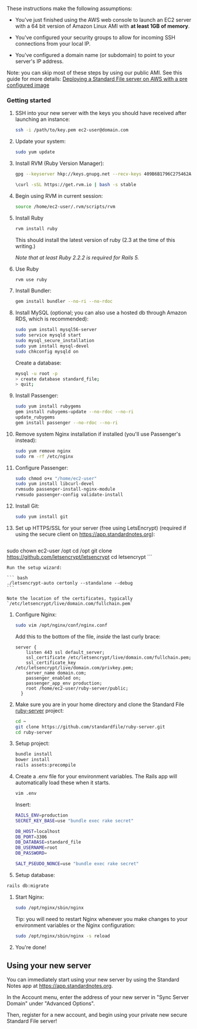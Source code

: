 These instructions make the following assumptions:
- You've just finished using the AWS web console to launch an EC2 server with a 64 bit version of Amazon Linux AMI with **at least 1GB of memory**.

- You've configured your security groups to allow for incoming SSH connections from your local IP.

- You've configured a domain name (or subdomain) to point to your server's IP address.

Note: you can skip most of these steps by using our public AMI. See this guide for more details: [Deploying a Standard File server on AWS with a pre configured image](https://github.com/standardfile/ruby-server/wiki/Deploying-a-Standard-File-server-on-AWS-with-a-pre-configured-image)

### Getting started

1. SSH into your new server with the keys you should have received after launching an instance:

	``` bash
	ssh -i /path/to/key.pem ec2-user@domain.com
	```

1. Update your system:

	```bash
	sudo yum update
	```

1. Install RVM (Ruby Version Manager):

	``` bash
	gpg --keyserver hkp://keys.gnupg.net --recv-keys 409B6B1796C275462A1703113804BB82D39DC0E3

	\curl -sSL https://get.rvm.io | bash -s stable
	```

1. Begin using RVM in current session:

	``` bash
	source /home/ec2-user/.rvm/scripts/rvm
	```

1. Install Ruby

	``` bash
	rvm install ruby
	```

	This should install the latest version of ruby (2.3 at the time of this writing.)

	*Note that at least Ruby 2.2.2 is required for Rails 5.*

1. Use Ruby

	``` bash
	rvm use ruby
	```

1. Install Bundler:

	``` bash
	gem install bundler --no-ri --no-rdoc
	```

1. Install MySQL (optional; you can also use a hosted db through Amazon RDS, which is recommended):

	``` bash
	sudo yum install mysql56-server
	sudo service mysqld start
	sudo mysql_secure_installation
	sudo yum install mysql-devel
	sudo chkconfig mysqld on
	```

    Create a database:

    ``` bash
    mysql -u root -p
    > create database standard_file;
    > quit;
    ```


1. Install Passenger:

	``` bash
	sudo yum install rubygems
	gem install rubygems-update --no-rdoc --no-ri
	update_rubygems
	gem install passenger --no-rdoc --no-ri
	```

1. Remove system Nginx installation if installed (you'll use Passenger's instead):

	``` bash
	sudo yum remove nginx
	sudo rm -rf /etc/nginx
	```

1. Configure Passenger:

	``` bash
	sudo chmod o+x "/home/ec2-user"
	sudo yum install libcurl-devel
	rvmsudo passenger-install-nginx-module
	rvmsudo passenger-config validate-install
	```

1. Install Git:

	``` bash
	sudo yum install git
	```

1. Set up HTTPS/SSL for your server (free using LetsEncrypt) (required if using the secure client on https://app.standardnotes.org):

	``` bash
  sudo chown ec2-user /opt
	cd /opt
	git clone https://github.com/letsencrypt/letsencrypt
	cd letsencrypt
	```

	Run the setup wizard:

	``` bash
	./letsencrypt-auto certonly --standalone --debug
	```

	Note the location of the certificates, typically `/etc/letsencrypt/live/domain.com/fullchain.pem`


1. Configure Nginx:

	``` bash
	sudo vim /opt/nginx/conf/nginx.conf
	```

	Add this to the bottom of the file, *inside* the last curly brace:

	``` nginx
	server {
	    listen 443 ssl default_server;
	    ssl_certificate /etc/letsencrypt/live/domain.com/fullchain.pem;
	    ssl_certificate_key /etc/letsencrypt/live/domain.com/privkey.pem;
	    server_name domain.com;
	    passenger_enabled on;
	    passenger_app_env production;
	    root /home/ec2-user/ruby-server/public;
	  }
	```


1. Make sure you are in your home directory and clone the Standard File [ruby-server](https://github.com/standardfile/ruby-server) project:

	``` bash
	cd ~
  	git clone https://github.com/standardfile/ruby-server.git
	cd ruby-server
	```

1. Setup project:
	``` bash
	bundle install
	bower install
	rails assets:precompile
	```

1. Create a .env file for your environment variables. The Rails app will automatically load these when it starts.

	``` bash
	vim .env
	```

	Insert:

	``` bash
	RAILS_ENV=production
	SECRET_KEY_BASE=use "bundle exec rake secret"

	DB_HOST=localhost
	DB_PORT=3306
	DB_DATABASE=standard_file
	DB_USERNAME=root
	DB_PASSWORD=

	SALT_PSEUDO_NONCE=use "bundle exec rake secret"
	```

1. Setup database:
  ``` bash
  rails db:migrate
  ```

1. Start Nginx:
	``` bash
	sudo /opt/nginx/sbin/nginx
	```

	Tip: you will need to restart Nginx whenever you make changes to your environment variables or the Nginx configuration:

    ``` bash
    sudo /opt/nginx/sbin/nginx -s reload
    ```

1. You're done!

## Using your new server
You can immediately start using your new server by using the Standard Notes app at https://app.standardnotes.org.

In the Account menu, enter the address of your new server in "Sync Server Domain" under "Advanced Options".

Then, register for a new account, and begin using your private new secure Standard File server!
